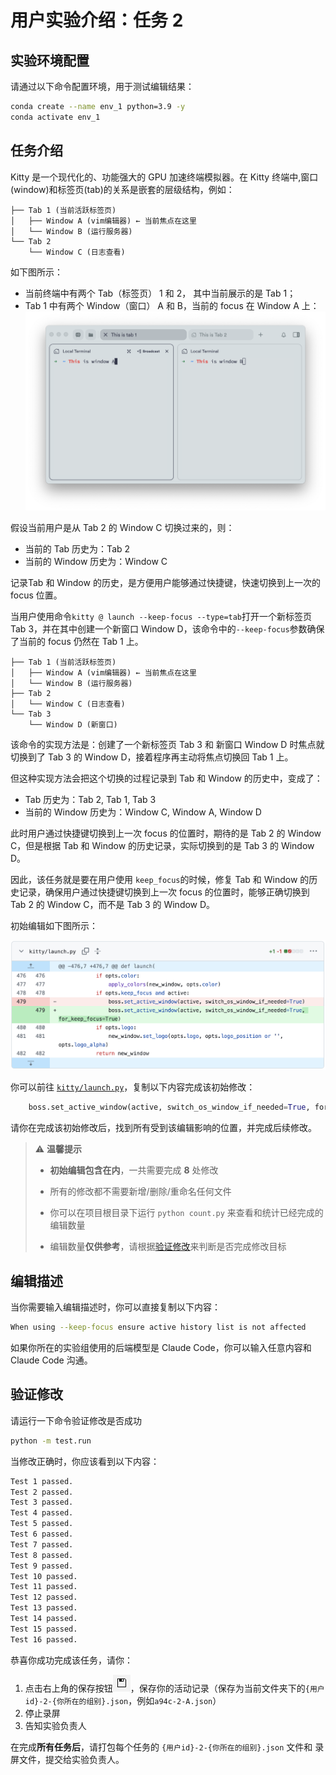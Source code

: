 # 用户实验介绍：任务 2

## 实验环境配置

请通过以下命令配置环境，用于测试编辑结果：

```bash
conda create --name env_1 python=3.9 -y
conda activate env_1
```

## 任务介绍

Kitty 是一个现代化的、功能强大的 GPU 加速终端模拟器。在 Kitty 终端中,窗口(window)和标签页(tab)的关系是嵌套的层级结构，例如：

```
├── Tab 1 (当前活跃标签页)
│   ├── Window A (vim编辑器) ← 当前焦点在这里
│   └── Window B (运行服务器)
└── Tab 2
    └── Window C (日志查看)
```

如下图所示：
* 当前终端中有两个 Tab（标签页） 1 和 2， 其中当前展示的是 Tab 1；
* Tab 1 中有两个 Window（窗口） A 和 B，当前的 focus 在 Window A 上：
![kitty](./images/tab_win.png)

假设当前用户是从 Tab 2 的 Window C 切换过来的，则：

* 当前的 Tab 历史为：Tab 2
* 当前的 Window 历史为：Window C

记录Tab 和 Window 的历史，是方便用户能够通过快捷键，快速切换到上一次的 focus 位置。

当用户使用命令`kitty @ launch --keep-focus --type=tab`打开一个新标签页 Tab 3，并在其中创建一个新窗口 Window D，该命令中的`--keep-focus`参数确保了当前的 focus 仍然在 Tab 1 上。

```
├── Tab 1 (当前活跃标签页)
│   ├── Window A (vim编辑器) ← 当前焦点在这里
│   └── Window B (运行服务器)
├── Tab 2 
│   └── Window C (日志查看)
└── Tab 3
    └── Window D (新窗口)
```

该命令的实现方法是：创建了一个新标签页 Tab 3 和 新窗口 Window D 时焦点就切换到了 Tab 3 的 Window D，接着程序再主动将焦点切换回 Tab 1 上。

但这种实现方法会把这个切换的过程记录到 Tab 和 Window 的历史中，变成了：

* Tab 历史为：Tab 2, Tab 1, Tab 3
* 当前的 Window 历史为：Window C, Window A, Window D

此时用户通过快捷键切换到上一次 focus 的位置时，期待的是 Tab 2 的 Window C，但是根据 Tab 和 Window 的历史记录，实际切换到的是 Tab 3 的 Window D。

因此，该任务就是要在用户使用 `keep_focus`的时候，修复 Tab 和 Window 的历史记录，确保用户通过快捷键切换到上一次 focus 的位置时，能够正确切换到 Tab 2 的 Window C，而不是 Tab 3 的 Window D。

初始编辑如下图所示：

![init_edit](./images/init_edit.png)

你可以前往 [`kitty/launch.py`](kitty/launch.py)，复制以下内容完成该初始修改：

```python
    boss.set_active_window(active, switch_os_window_if_needed=True, for_keep_focus=True)
```

请你在完成该初始修改后，找到所有受到该编辑影响的位置，并完成后续修改。

> ⚠️ **温馨提示**
>
> * **初始编辑包含在内**，一共需要完成 **8** 处修改
>
> * 所有的修改都不需要新增/删除/重命名任何文件
>
> * 你可以在项目根目录下运行 `python count.py` 来查看和统计已经完成的编辑数量
>
> * 编辑数量**仅供参考**，请根据[验证修改](#验证修改)来判断是否完成修改目标

## 编辑描述

当你需要输入编辑描述时，你可以直接复制以下内容：

```bash
When using --keep-focus ensure active history list is not affected
```

如果你所在的实验组使用的后端模型是 Claude Code，你可以输入任意内容和 Claude Code 沟通。

## 验证修改

请运行一下命令验证修改是否成功

```bash
python -m test.run
```

当修改正确时，你应该看到以下内容：

```bash
Test 1 passed.
Test 2 passed.
Test 3 passed.
Test 4 passed.
Test 5 passed.
Test 6 passed.
Test 7 passed.
Test 8 passed.
Test 9 passed.
Test 10 passed.
Test 11 passed.
Test 12 passed.
Test 13 passed.
Test 14 passed.
Test 15 passed.
Test 16 passed.
```

恭喜你成功完成该任务，请你：

1. 点击右上角的保存按钮![](/images/save.png)，保存你的活动记录（保存为当前文件夹下的`{用户id}-2-{你所在的组别}.json`，例如`a94c-2-A.json`）
2. 停止录屏
3. 告知实验负责人

在完成**所有任务后**，请打包每个任务的 `{用户id}-2-{你所在的组别}.json` 文件和 录屏文件，提交给实验负责人。
